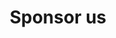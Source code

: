 ---
layout: sponsor
title: Sponsor us
permalink: /sponsors
redirect_from: "/partnerwithus"
excerpt: "Sponsorship is an effective way to promote your brand and attract top talent—we have over 600 undergraduates, 250 postgraduates, and a large network of alumni in our 2600+ member Facebook group to advertise your internships, grad-schemes and jobs."
show-in-nav: true

intro:
  title: We connect top students with innovative brands.
  buttons:
    - text: Get involved
      theme: dark
      location: "#get-involved"
      file: false
    - text: Download brochure
      theme: light
      location: "/assets/files/sponsorship-brochure-2023-24.pdf"
      file: true

past-sponsors:
  - number: 1
    content: 
    - name: Bloomberg
      logo: /assets/images/contrib/sponsorship-page/sponsor-logos/bloomberg.svg
      url: "https://www.bloomberg.com/europe"
    - name: Optiver
      logo: /assets/images/contrib/sponsorship-page/sponsor-logos/optiver.svg
      url: "https://optiver.com/"
    - name: Visa
      logo: /assets/images/contrib/sponsorship-page/sponsor-logos/visa.svg
      url: "https://visa.co.uk/"
    - name: TPP
      logo: /assets/images/contrib/sponsorship-page/sponsor-logos/tpp.svg
      url: "https://tpp-careers.com/"
    - name: Microsoft
      logo: /assets/images/contrib/sponsorship-page/sponsor-logos/microsoft.svg
      url: "https://microsoft.com/"
    - name: Dyson
      logo: /assets/images/contrib/sponsorship-page/sponsor-logos/dyson.svg
      url: "https://www.dyson.co.uk/en"
      
  - number: 2
    content:
    - name: BAE Systems
      logo: /assets/images/contrib/sponsorship-page/sponsor-logos/bae.svg
      url: "https://www.baesystems.com/en/home"
    - name: Boeing
      logo: /assets/images/contrib/sponsorship-page/sponsor-logos/boeing.svg
      url: "https://www.boeing.com/"
    - name: Just Eat
      logo: /assets/images/contrib/sponsorship-page/sponsor-logos/just-eat.svg
      url: "https://www.just-eat.co.uk/"
    - name: Morgan Stanley
      logo: /assets/images/contrib/sponsorship-page/sponsor-logos/morgan-stanley.svg
      url: https://www.morganstanley.com/
    - name: ARM
      logo: /assets/images/contrib/sponsorship-page/sponsor-logos/arm.svg
      url: "https://www.arm.com/"
    - name: Graphcore
      logo: /assets/images/contrib/sponsorship-page/sponsor-logos/graphcore.svg
      url: "https://www.graphcore.ai/"

  - number: 3
    content:
    - name: NVIDIA
      logo: /assets/images/contrib/sponsorship-page/sponsor-logos/nvidia.svg
      url: "https://www.nvidia.com/en-gb/"
    - name: PWC
      logo: /assets/images/contrib/sponsorship-page/sponsor-logos/pwc.svg
      url: "https://www.pwc.co.uk/"
    - name: Amazon
      logo: /assets/images/contrib/sponsorship-page/sponsor-logos/amazon.svg
      url: "https://www.amazon.co.uk/"
    - name: Deloitte
      logo: /assets/images/contrib/sponsorship-page/sponsor-logos/deloitte.svg
      url: "https://www2.deloitte.com/uk/en.html"
    - name: Oracle
      logo: /assets/images/contrib/sponsorship-page/sponsor-logos/oracle.svg
      url: "https://www.oracle.com/index.html"
    - name: Lloyds Banking Group
      logo: /assets/images/contrib/sponsorship-page/sponsor-logos/lloyds-banking.svg
      url: "https://www.lloydsbankinggroup.com/"

long-intro:
  title: "Why CSS?"
  quote: "Lorem ipsum dolor sit amet, consectetur adipiscing elit. Maecenas in mauris dapibus, iaculis odio ut,
    commodo magna."
  quote-author: "Joe Bloggs, job title @ Company"

talks:
  title: Give a tech-talk
  image: /assets/images/contrib/sponsorship-page/tech-talk.png
  image-alt: A picture of a tech-talk we've hosted in the past

outreach: 
  title: Outreach
  link: "#"
  image: "/assets/images/contrib/sponsorship-page/digimakers.jpg"
  image-alt: "A picture of a DigiMakers outreach event we've helped with."
---
